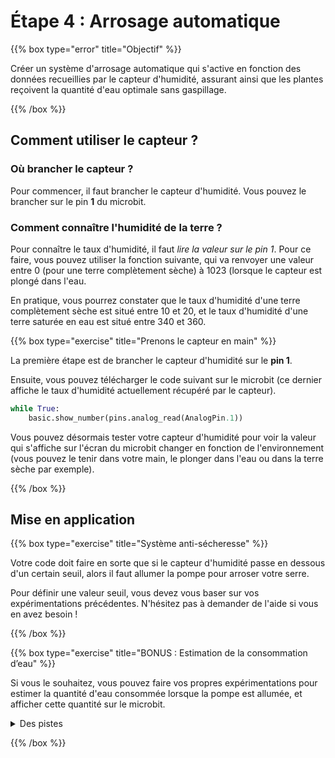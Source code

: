 # Étape 4 : Arrosage automatique

{{% box type="error" title="Objectif" %}}

Créer un système d'arrosage automatique qui s'active en fonction des données
recueillies par le capteur d'humidité, assurant ainsi que les plantes reçoivent
la quantité d'eau optimale sans gaspillage.

{{% /box %}}

## Comment utiliser le capteur ?

### Où brancher le capteur ?

Pour commencer, il faut brancher le capteur d'humidité. Vous pouvez le brancher
sur le pin **1** du microbit.

### Comment connaître l'humidité de la terre ?

Pour connaître le taux d'humidité, il faut _lire la valeur sur le pin 1_. Pour
ce faire, vous pouvez utiliser la fonction suivante, qui va renvoyer une valeur
entre $0$ (pour une terre complètement sèche) à $1023$ (lorsque le capteur est
plongé dans l'eau.

En pratique, vous pourrez constater que le taux d'humidité d'une terre
complètement sèche est situé entre $10$ et $20$, et le taux d'humidité d'une
terre saturée en eau est situé entre $340$ et $360$.

{{% box type="exercise" title="Prenons le capteur en main" %}}

La première étape est de brancher le capteur d'humidité sur le **pin 1**.

Ensuite, vous pouvez télécharger le code suivant sur le microbit (ce dernier
affiche le taux d'humidité actuellement récupéré par le capteur).

```python
while True:
    basic.show_number(pins.analog_read(AnalogPin.1))
```

Vous pouvez désormais tester votre capteur d'humidité pour voir la valeur qui
s'affiche sur l'écran du microbit changer en fonction de l'environnement (vous
pouvez le tenir dans votre main, le plonger dans l'eau ou dans la terre sèche
par exemple).

{{% /box %}}

## Mise en application

{{% box type="exercise" title="Système anti-sécheresse" %}}

Votre code doit faire en sorte que si le capteur d'humidité passe en dessous
d'un certain seuil, alors il faut allumer la pompe pour arroser votre serre.

Pour définir une valeur seuil, vous devez vous baser sur vos expérimentations
précédentes. N'hésitez pas à demander de l'aide si vous en avez besoin !

{{% /box %}}

{{% box type="exercise" title="BONUS : Estimation de la consommation d’eau" %}}

Si vous le souhaitez, vous pouvez faire vos propres expérimentations pour
estimer la quantité d'eau consommée lorsque la pompe est allumée, et afficher
cette quantité sur le microbit.

<details>
<summary>Des pistes</summary>

Vous pouvez commencer par allumer la pompe pendant 10 secondes, estimer la
quantité d'eau que vous avez consommé, puis faire une division pour connaître la
quantité d'eau consommée par seconde.

</details>

{{% /box %}}
